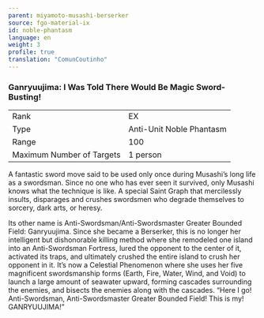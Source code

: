 ```yaml
---
parent: miyamoto-musashi-berserker
source: fgo-material-ix
id: noble-phantasm
language: en
weight: 3
profile: true
translation: "ComunCoutinho"
---
```


### Ganryuujima: I Was Told There Would Be Magic Sword-Busting!

<table>
  <tr><td>Rank</td><td>EX</td></tr>
  <tr><td>Type</td><td>Anti-Unit Noble Phantasm</td></tr>
  <tr><td>Range</td><td>100</td></tr>
  <tr><td>Maximum Number of Targets</td><td>1 person</td></tr>
</table>

A fantastic sword move said to be used only once during Musashi’s long life as a swordsman.
Since no one who has ever seen it survived, only Musashi knows what the technique is like.
A special Saint Graph that mercilessly insults, disparages and crushes swordsmen who degrade themselves to sorcery, dark arts, or heresy.

Its other name is Anti-Swordsman/Anti-Swordsmaster Greater Bounded Field: Ganryuujima.
Since she became a Berserker, this is no longer her intelligent but dishonorable killing method where she remodeled one island into an Anti-Swordsman Fortress, lured the opponent to the center of it, activated its traps, and ultimately crushed the entire island to crush her opponent in it.
It’s now a Celestial Phenomenon where she uses her five magnificent swordsmanship forms (Earth, Fire, Water, Wind, and Void) to launch a large amount of seawater upward, forming cascades surrounding the enemies, and bisects the enemies along with the cascades.
“Here I go! Anti-Swordsman, Anti-Swordsmaster Greater Bounded Field! This is my! GANRYUUJIMA!”
